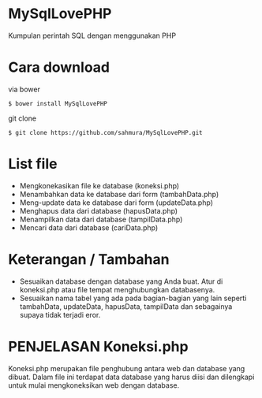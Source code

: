 # MySqlLovePHP
Kumpulan perintah SQL dengan menggunakan PHP

# Cara download
via bower
```
$ bower install MySqlLovePHP
```
git clone

```
$ git clone https://github.com/sahmura/MySqlLovePHP.git
```

# List file
- Mengkonekasikan file ke database (koneksi.php)
- Menambahkan data ke database dari form (tambahData.php)
- Meng-update data ke database dari form (updateData.php)
- Menghapus data dari database (hapusData.php)
- Menampilkan data dari database (tampilData.php)
- Mencari data dari database (cariData.php)

# Keterangan / Tambahan
- Sesuaikan database dengan database yang Anda buat. Atur di koneksi.php atau file tempat menghubungkan databasenya.
- Sesuaikan nama tabel yang ada pada bagian-bagian yang lain seperti tambahData, updateData, hapusData, tampilData dan sebagainya supaya tidak terjadi eror.

# PENJELASAN Koneksi.php
Koneksi.php merupakan file penghubung antara web dan database yang dibuat. Dalam file ini terdapat data database yang harus diisi dan dilengkapi untuk mulai mengkoneksikan web dengan database. 
